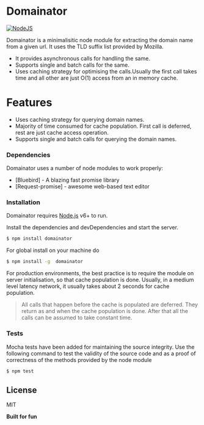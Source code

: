# Domainator

[![NodeJS](https://nodejs.org/static/images/logos/nodejs-new-pantone-black.png)](https://nodesource.com/products/nsolid)

Domainator is a minimalisitic node module for extracting the domain name from a given url. It uses the TLD suffix list provided by Mozilla.

  - It provides asynchronous calls for handling the same.
  - Supports single and batch calls for the same.
  - Uses caching strategy for optimising the calls.Usually the first call takes time and all other are just O(1) access from an in memory cache.

# Features

  - Uses caching strategy for querying domain names.
  - Majority of time consumed for cache population. First call is deferred, rest are just cache access operation.
  - Supports single and batch calls for querying the domain names.

### Dependencies

Domainator uses a number of node modules to work properly:

* [Bluebird] - A blazing fast promise library
* [Request-promise] - awesome web-based text editor

### Installation

Domainator requires [Node.js](https://nodejs.org/) v6+ to run.

Install the dependencies and devDependencies and start the server.

```sh
$ npm install domainator
```
For global install on your machine do
```sh
$ npm install -g  domainator
```
For production environments, the best practice is to require the module on server initialisation, so that cache population is done. Usually, in a medium level latency network, it usually takes about 2 seconds for cache population.


> All calls that happen before the cache is populated are deferred. They return as and when the cache population is done. After that all the calls can be assumed to take constant time.

### Tests

Mocha tests have been added for maintaining the source integrity. Use the following command to test the validity of the source code and as a proof of correctness of the methods provided by the node module

```sh
$ npm test
```

License
----

MIT

**Built for fun**